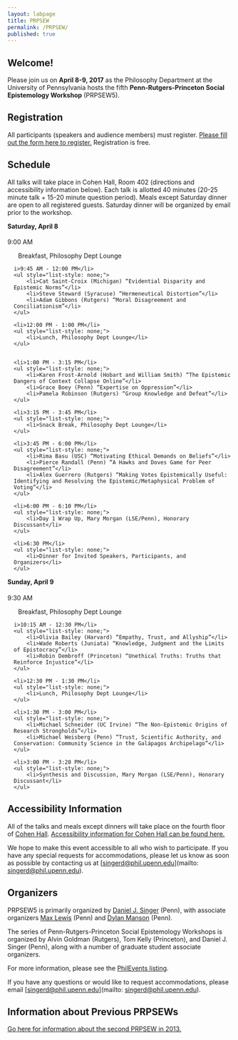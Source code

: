 ```yaml
---
layout: labpage
title: PRPSEW
permalink: /PRPSEW/
published: true
---
```

## Welcome!

Please join us on **April 8-9, 2017** as the Philosophy Department at the University of Pennsylvania hosts the fifth **Penn-Rutgers-Princeton Social Epistemology Workshop** (PRPSEW5).

## Registration
All participants (speakers and audience members) must register.  [Please fill out the form here to register.](https://goo.gl/forms/cxecjVZsUFM4qkLi1)  Registration is free.

## Schedule

All talks will take place in Cohen Hall, Room 402 (directions and accessibility information below).  Each talk is allotted 40 minutes (20-25 minute talk + 15-20 minute question period).  Meals except Saturday dinner are open to all registered guests.  Saturday dinner will be organized by email prior to the workshop.

<h4 style="margin-top: 0.35em;">Saturday, April 8</h4>
<ul style="list-style: none; padding-left: 1em; text-indent: -1em;">
	<li>9:00 AM</li>	
    <ul style="list-style: none;">
    	<li>Breakfast, Philosophy Dept Lounge</li>
    </ul>	
    
    <li>9:45 AM - 12:00 PM</li>
    <ul style="list-style: none;">
    	<li>Cat Saint-Croix (Michigan) “Evidential Disparity and Epistemic Norms”</li>
		<li>Steve Steward (Syracuse) “Hermeneutical Distortion”</li>
		<li>Adam Gibbons (Rutgers) “Moral Disagreement and Conciliationism”</li>
    </ul>
    
	<li>12:00 PM - 1:00 PM</li>
    <ul style="list-style: none;">
    	<li>Lunch, Philosophy Dept Lounge</li>
    </ul>
    
    
    <li>1:00 PM - 3:15 PM</li>
    <ul style="list-style: none;">
    	<li>Karen Frost-Arnold (Hobart and William Smith) “The Epistemic Dangers of Context Collapse Online”</li>
		<li>Grace Boey (Penn) “Expertise on Oppression”</li>
		<li>Pamela Robinson (Rutgers) “Group Knowledge and Defeat”</li>
    </ul>
    
	<li>3:15 PM - 3:45 PM</li>
    <ul style="list-style: none;">
    	<li>Snack Break, Philosophy Dept Lounge</li>
    </ul>
	
    <li>3:45 PM - 6:00 PM</li>
    <ul style="list-style: none;">
    	<li>Rima Basu (USC) “Motivating Ethical Demands on Beliefs”</li>
		<li>Pierce Randall (Penn) “A Hawks and Doves Game for Peer Disagreement”</li>
		<li>Alex Guerrero (Rutgers) “Making Votes Epistemically Useful: Identifying and Resolving the Epistemic/Metaphysical Problem of Voting”</li>
    </ul>
    
    <li>6:00 PM - 6:10 PM</li>
    <ul style="list-style: none;">
    	<li>Day 1 Wrap Up, Mary Morgan (LSE/Penn), Honorary Discussant</li>
    </ul>
    
	<li>6:30 PM</li>
    <ul style="list-style: none;">
    	<li>Dinner for Invited Speakers, Participants, and Organizers</li>
    </ul>
</ul>
    
<h4 style="margin-top: 0.35em;">Sunday, April 9</h4>
<ul style="list-style: none; padding-left: 1em; text-indent: -1em;">
	<li>9:30 AM</li>	
    <ul style="list-style: none;">
    	<li>Breakfast, Philosophy Dept Lounge</li>
    </ul>	
    
    <li>10:15 AM - 12:30 PM</li>
    <ul style="list-style: none;">
    	<li>Olivia Bailey (Harvard) “Empathy, Trust, and Allyship”</li>
		<li>Wade Roberts (Juniata) “Knowledge, Judgment and the Limits of Epistocracy”</li>
		<li>Robin Dembroff (Princeton) “Unethical Truths: Truths that Reinforce Injustice”</li>
    </ul>
    
	<li>12:30 PM - 1:30 PM</li>
    <ul style="list-style: none;">
    	<li>Lunch, Philosophy Dept Lounge</li>
    </ul>
      
    <li>1:30 PM - 3:00 PM</li>
    <ul style="list-style: none;">
		<li>Michael Schneider (UC Irvine) “The Non-Epistemic Origins of Research Strongholds”</li>
        <li>Michael Weisberg (Penn) “Trust, Scientific Authority, and Conservation: Community Science in the Galápagos Archipelago”</li>
    </ul>
    
    <li>3:00 PM - 3:20 PM</li>
    <ul style="list-style: none;">
    	<li>Synthesis and Discussion, Mary Morgan (LSE/Penn), Honorary Discussant</li>
    </ul>
    
</ul>
    

## Accessibility Information
All of the talks and meals except dinners will take place on the fourth floor of [Cohen Hall](http://www.facilities.upenn.edu/maps/locations/cohen-hall-claudia).  [Accessibility information for Cohen Hall can be found here.](http://www.facilities.upenn.edu/sites/default/files/pennaccess/PA0310-CohenHall.pdf)

We hope to make this event accessible to all who wish to participate.  If you have any special requests for accommodations, please let us know as soon as possible by contacting us at [singerd@phil.upenn.edu](mailto: singerd@phil.upenn.edu).

## Organizers
PRPSEW5 is primarily organized by [Daniel J. Singer](http://www.danieljsinger.com/) (Penn), with associate organizers [Max Lewis](https://philosophy.sas.upenn.edu/bio/lewis) (Penn) and [Dylan Manson](https://philosophy.sas.upenn.edu/people/dylan-manson) (Penn).

The series of Penn-Rutgers-Princeton Social Epistemology Workshops is organized by Alvin Goldman (Rutgers), Tom Kelly (Princeton), and Daniel J. Singer (Penn), along with a number of graduate student associate organizers.

For more information, please see the [PhilEvents listing](http://philevents.org/event/show/27513).

If you have any questions or would like to request accommodations, please email [singerd@phil.upenn.edu](mailto: singerd@phil.upenn.edu).

## Information about Previous PRPSEWs
[Go here for information about the second PRPSEW in 2013.](http://www.phil.upenn.edu/~singerd/PRPSEW14.html)
